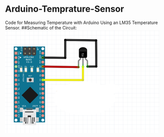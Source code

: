 # Arduino-Temprature-Sensor
Code for Measuring Temperature with Arduino Using an LM35 Temperature Sensor.
##Schematic of the Circuit:
![alt text](https://github.com/Mustafa-khann/Arduino-Temprature-Sensor/blob/main/Schematic?raw=true)
